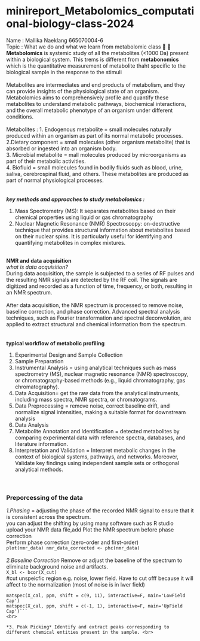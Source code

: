 # minireport_Metabolomics_computational-biology-class-2024
Name : Mallika Naeklang 665070004-6
<br>Topic : What we do and what we learn from metabolomic class :book: 
:open_book:
<br> **Metabolomics** is systemic study of all the metabolites (<1000 Da) present within a biological system. This trems is different from **metabonomics** which is the quantitative measurement of metabolite thaht specific to the biological sample in the response to the stimuli
<br>
<br>
Metabolites are intermediates and end products of metabolism, and they can provide insights of the physiological state of an organism. Metabolomics aims to comprehensively profile and quantify these metabolites to understand metabolic pathways, biochemical interactions, and the overall metabolic phenotype of an organism under different conditions.
<br>
<br>
Metabolites :   1. Endogenous metabolite = small molecules naturally produced within an organism as part of its normal metabolic processes.<br>
2.Dietary component = small molecules (other organism metabolite) that is absorbed or ingested into an organism body.<br>
3. Microbial metabolite = mall molecules produced by microorganisms as part of their metabolic activities. <br>
4. Biofluid = small molecules found in bodily fluids such as blood, urine, saliva, cerebrospinal fluid, and others. These metabolites are produced as part of normal physiological processes.<br>
<br>
<br>***key methods and approaches to study metabolomics :***<br>
1. Mass Spectrometry (MS):  It separates metabolites based on their chemical properties using liquid or gas chromatography<br>
2. Nuclear Magnetic Resonance (NMR) Spectroscopy: on-destructive technique that provides structural information about metabolites based on their nuclear spins. It is particularly useful for identifying and quantifying metabolites in complex mixtures.<br>

<br>**NMR and data acquisition**
<br>*what is data acquisition?* <br>
During data acquisition, the sample is subjected to a series of RF pulses and the resulting NMR signals are detected by the RF coil. The signals are digitized and recorded as a function of time, frequency, or both, resulting in an NMR spectrum.
<br>
<br>
After data acquisition, the NMR spectrum is processed to remove noise, baseline correction, and phase correction. Advanced spectral analysis techniques, such as Fourier transformation and spectral deconvolution, are applied to extract structural and chemical information from the spectrum.
<br>
<br>
<br>**typical workflow of metabolic profiling**
<br>
1. Experimental Design and Sample Collection <br>
2. Sample Preparation <br>
3. Instrumental Analysis = using analytical techniques such as mass spectrometry (MS), nuclear magnetic resonance (NMR) spectroscopy, or chromatography-based methods (e.g., liquid chromatography, gas chromatography). <br>
4. Data Acquisition= get the raw data from the analytical instruments, including mass spectra, NMR spectra, or chromatograms.<br>
5. Data Preprocessing = remove noise, correct baseline drift, and normalize signal intensities, making a suitable format for downstream analysis<br>
6. Data Analysis <br>
7. Metabolite Annotation and Identification = detected metabolites by comparing experimental data with reference spectra, databases, and literature information. <br>
8. Interpretation and Validation = Interpret metabolic changes in the context of biological systems, pathways, and networks. Moreover, Validate key findings using independent sample sets or orthogonal analytical methods.<br><br><br>
### Preporcessing of the data<br>
*1.Phasing* =  adjusting the phase of the recorded NMR signal to ensure that it is consistent across the spectrum. <br>
you can adjust the shifting by using many software such as R studio<br>
upload your NMR data file,add Plot the NMR spectrum before phase correction
<br>
Perform phase correction (zero-order and first-order)
<br>
```plot(nmr_data) nmr_data_corrected <- phc(nmr_data)```
<br>
<br>
*2.Baseline Correction* Remove or adjust the baseline of the spectrum to eliminate background noise and artifacts. <br>
```X_bl <- bcor(X_cut)```
<br>
#cut unspeicfic region e.g. noise, lower field. Have to cut offf because it will affect to the normalization (most of noise is in lwer field)       
```matspec(X_cal, ppm, shift = c(4.7,4.9), interactive=F, main='residual of water')
matspec(X_cal, ppm, shift = c(9, 11), interactive=F, main='LowField Cap')
matspec(X_cal, ppm, shift = c(-1, 1), interactive=F, main='UpField Cap')```
<br>

*3. Peak Picking* Identify and extract peaks corresponding to different chemical entities present in the sample. <br>


